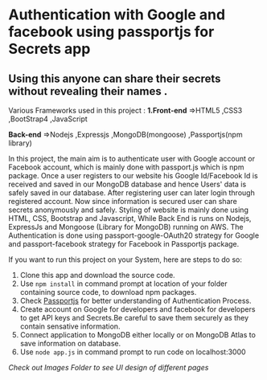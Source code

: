 # Authentication with Google and facebook using passportjs for Secrets app
## Using this anyone can share their secrets without revealing their names .

Various Frameworks used in this project :
  **1.Front-end**
  =>HTML5
  ,CSS3
  ,BootStrap4
  ,JavaScript

  **Back-end**
  =>Nodejs
  ,Expressjs
  ,MongoDB(mongoose)
  ,Passportjs(npm library)
    
   In this project, the main aim is to authenticate user with Google account or Facebook account, which is mainly done with passport.js which is npm package. Once a user registers to our website his Google Id/Facebook Id is received and saved in our MongoDB database and hence Users' data is safely saved in our database. After registering user can later login through registered account. Now since information is secured user can share secrets anonymously and safely.
        Styling of website is mainly done using HTML, CSS, Bootstrap and Javascript, While Back End is runs on Nodejs, ExpressJs and Mongoose (Library for MongoDB) running on AWS.
    The Authentication is done using passport-google-OAuth20 strategy for Google and passport-facebook strategy for Facebook in Passportjs package.

If you want to run this project on your System, here are steps to do so:
  1. Clone this app and download the source code.
  2. Use `npm install` in command prompt at location of your folder containing source code, to download npm packages.
  3. Check [Passportjs](http://www.passportjs.org/) for better understanding of Authentication Process.
  4. Create account on Google for developers and facebook for developers to get API keys and Secrets.Be careful to save them securely as they contain sensative information.
  5. Connect application to MongoDB either locally or on MongoDB Atlas to save information on database.
  6. Use `node app.js` in command prompt to run code on localhost:3000
  



_Check out Images Folder to see UI design of different pages_
